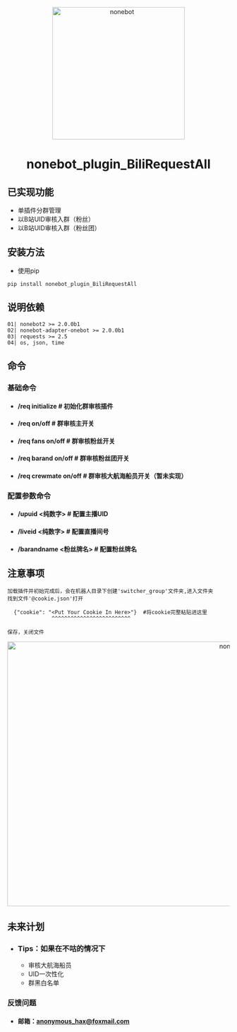 <p align="center">
  <a href="https://v2.nonebot.dev/"><img src="https://raw.githubusercontent.com/Shadow403/nonebot_plugin_BiliRequestAll/image/nonebot_plugin_BilirequestAll_logo.png" width="300" height="300" alt="nonebot"></a>
</p>

<div align="center"> 

# nonebot_plugin_BiliRequestAll

<div>

<div align=left> <div>

## 已实现功能
- 单插件分群管理
- 以B站UID审核入群（粉丝）
- 以B站UID审核入群（粉丝团）

## 安装方法

- 使用pip
```
pip install nonebot_plugin_BiliRequestAll
```

## 说明依赖
```
01| nonebot2 >= 2.0.0b1
02| nonebot-adapter-onebot >= 2.0.0b1
03| requests >= 2.5
04| os, json, time
```
## 命令
### 基础命令
- #### /req initialize  # 初始化群审核插件
- #### /req   on/off  # 群审核主开关
- #### /req fans   on/off  # 群审核粉丝开关
- #### /req barand   on/off  # 群审核粉丝团开关
- ####  /req crewmate   on/off  # 群审核大航海船员开关（暂未实现）
### 配置参数命令
- #### /upuid   <纯数字>  # 配置主播UID
- #### /liveid   <纯数字>  # 配置直播间号
- #### /barandname   <粉丝牌名>  # 配置粉丝牌名 

## 注意事项
```
加载插件并初始完成后，会在机器人目录下创建'switcher_group'文件夹,进入文件夹
找到文件'@cookie.json'打开

  {"cookie": "<Put Your Cookie In Here>"}  #将cookie完整粘贴进这里
              ^^^^^^^^^^^^^^^^^^^^^^^^^
              
保存，关闭文件
```
<p align="center">
  <a href="https://raw.githubusercontent.com/Shadow403/nonebot_plugin_BiliRequestAll/image/nonebot_plugin_BiliRequestAll_cookie.png"><img src="https://raw.githubusercontent.com/Shadow403/nonebot_plugin_BiliRequestAll/image/nonebot_plugin_BiliRequestAll_cookie.png" width="1000" height="600" alt="nonebot"></a>
</p>

## 未来计划
- ### Tips：如果在不咕的情况下 
  - 审核大航海船员
  - UID一次性化
  - 群黑白名单

### 反馈问题
- #### 邮箱：anonymous_hax@foxmail.com